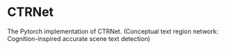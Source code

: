 # CTRNet
The Pytorch implementation of CTRNet. (Conceptual text region network: Cognition-inspired accurate scene text detection)
